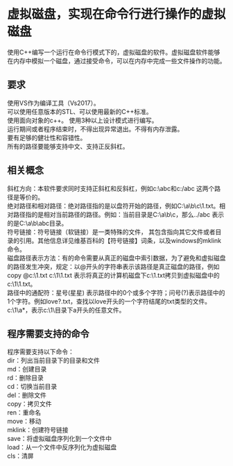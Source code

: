 # 虚拟磁盘，实现在命令行进行操作的虚拟磁盘

使用C++编写一个运行在命令行模式下的，虚拟磁盘的软件。虚拟磁盘软件能够在内存中模拟一个磁盘，通过接受命令，可以在内存中完成一些文件操作的功能。

## 要求  
使用VS作为编译工具（Vs2017）。   
可以使用任意版本的STL、可以使用最新的C++标准。  
使用面向对象的c++。 使用3种以上设计模式进行编写。  
运行期间或者程序结束时，不得出现异常退出。不得有内存泄露。  
要有足够的健壮性和容错性。  
所有的路径要能够支持中文、支持正反斜杠。  

## 相关概念  
斜杠方向：本软件要求同时支持正斜杠和反斜杠，例如c:\abc和c:/abc 这两个路径是等价的。  
绝对路径和相对路径：绝对路径指的是以盘符开始的路径，例如C:\a\b\c\1.txt。相对路径指的是相对当前路径的路径。例如：当前目录是C:\a\b\c，那么../abc 表示的是C:\a\b\abc目录。  
符号链接：符号链接（软链接）是一类特殊的文件， 其包含指向其它文件或者目录的引用。其他信息详见维基百科的【符号链接】词条，以及windows的mklink命令。  
磁盘路径表示方法：有的命令需要从真正的磁盘中索引数据，为了避免和虚拟磁盘的路径发生冲突，规定：以@开头的字符串表示该路径是真正磁盘的路径，例如copy @c:\1.txt c:\1\1.txt 表示将真正的计算机磁盘下c:\1.txt拷贝到虚拟磁盘中的c:\1\1.txt。  
路径中的通配符：星号(星星) 表示路径中的0个或多个字符；问号(?)表示路径中的1个字符。例如love?.txt，查找以love开头的一个字符结尾的txt类型的文件。c:\1\a*，表示c:\1\目录下a开头的任意文件。 

## 程序需要支持的命令  
程序需要支持以下命令：  
dir：列出当前目录下的目录和文件    
md：创建目录  
rd：删除目录  
cd：切换当前目录  
del：删除文件  
copy：拷贝文件  
ren：重命名  
move：移动  
mklink：创建符号链接  
save：将虚拟磁盘序列化到一个文件中  
load：从一个文件中反序列化为虚拟磁盘  
cls：清屏  
